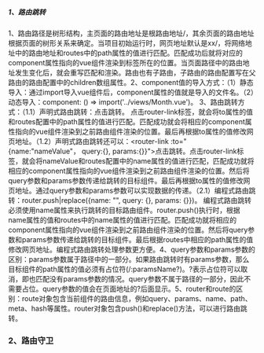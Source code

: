 ##### 1、路由跳转	
​   1、路由路径是树形结构，主页面的路由地址是根路由地址/，其余页面的路由地址根据页面的树形关系来确定。当项目初始运行时，网页地址默认是xx/，将网络地址中的路由地址和routes中的path属性的值进行匹配。匹配成功后就将对应的component属性指向的vue组件渲染到<router-view/>标签所在的位置。当页面路径中的路由地址发生变化后，就会重写匹配和渲染。路由也有子路由，子路由的路由配置写在父路由的路由配置中的children数组属性。
​   2、component值的导入方式：（1）静态导入：通过import导入vue组件后，component属性的值就是导入的文件名。（2）动态导入：component: () => import('../views/Month.vue')。
   3、路由跳转方式：（1.1）声明式路由跳转：<router-link to="pathValue">点击跳转</router-link>。
点击router-link标签，就会将to属性的值和routes配置中的path属性的值进行匹配。匹配成功就会将相应的component属性指向的vue组件渲染到之前路由组件渲染的位置<router-view/>。最后再根据to属性的值修改网页地址。（1.2）声明式路由跳转还可以：<router-link :to="{name:"nameValue"， query:{}, params:{}}">点击跳转</router-link>。点击router-link标签，就会将nameValue和routes配置中的name属性的值进行匹配，匹配成功就将相应的component属性指向的vue组件渲染到之前路由组件渲染的位置<router-view/>。然后将query参数和params参数传递给跳转的目标组件。最后再根据to属性的值修改网页地址。通过query参数和params参数可以实现数据的传递。（2.1）编程式路由跳转：router.push|replace({name: "", query: {}, params: {}})。
编程式路由跳转必须使用name属性来执行跳转的目标路由组件。router.push()执行时，根据name属性的值和routes中的name属性的值进行匹配。匹配成功就将相应的component属性指向的vue组件渲染到之前路由组件渲染的位置<router-view/>。然后将query参数和params参数传递给跳转的目标组件。最后根据routes中相应的path属性的值修改网页地址。编程式路由跳转处理参数更方便。
​   4、query参数和params参数的区别：params参数属于路径中的一部分。如果路由跳转时有params参数，那么目标组件的path属性的值必须有占位符(/:paramsName?)。?表示占位符可以取消，即也匹配没有params参数的情况。query参数不属于路径的一部分，因此不需要占位。query参数的值会在页面地址的?后面显示。
​   5、router和route的区别：route对象包含当前组件的路由信息，例如query、params、name、path、meta、hash等属性。router对象包含push()和replace()方法，可以进行路由跳转。


### 2、路由守卫